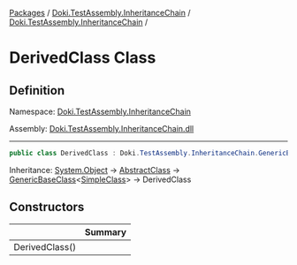 [Packages](../../README.md) / [Doki.TestAssembly.InheritanceChain](../README.md) / [Doki.TestAssembly.InheritanceChain](README.md) / 

# DerivedClass Class

## Definition

Namespace: [Doki.TestAssembly.InheritanceChain](README.md)

Assembly: [Doki.TestAssembly.InheritanceChain.dll](../README.md)

---

```csharp
public class DerivedClass : Doki.TestAssembly.InheritanceChain.GenericBaseClass<Doki.TestAssembly.InheritanceChain.SimpleClass>
```

Inheritance: [System.Object](https://learn.microsoft.com/en-us/dotnet/api/System.Object) → [AbstractClass](../../Doki.TestAssembly.InheritanceChain.Abstractions/Doki.TestAssembly.InheritanceChain.Abstractions/Doki.TestAssembly.InheritanceChain.Abstractions.AbstractClass.md) → [GenericBaseClass](Doki.TestAssembly.InheritanceChain.GenericBaseClass_1.md)&lt;[SimpleClass](Doki.TestAssembly.InheritanceChain.SimpleClass.md)&gt; → DerivedClass

## Constructors

|   |Summary|
|---|---|
|DerivedClass()||


